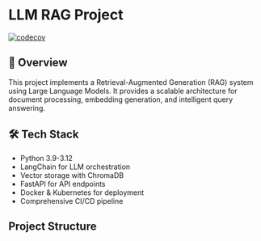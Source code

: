 # LLM RAG Project

[![codecov](https://codecov.io/gh/sm4rtm4art/LLM_Rag/branch/main/graph/badge.svg?token=YOUR_CODECOV_TOKEN)](https://codecov.io/gh/sm4rtm4art/LLM_Rag)

## 🚀 Overview

This project implements a Retrieval-Augmented Generation (RAG) system using Large Language Models. It provides a scalable architecture for document processing, embedding generation, and intelligent query answering.

## 🛠 Tech Stack

- Python 3.9-3.12
- LangChain for LLM orchestration
- Vector storage with ChromaDB
- FastAPI for API endpoints
- Docker & Kubernetes for deployment
- Comprehensive CI/CD pipeline

## Project Structure
